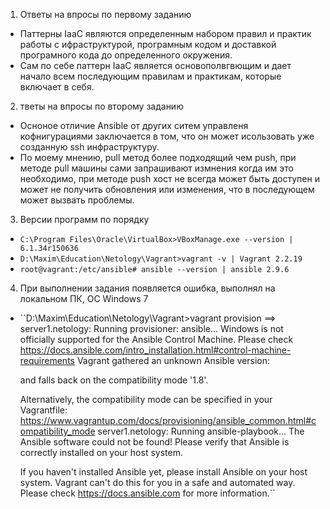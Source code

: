 1. Ответы на впросы по первому заданию
 * Паттерны IaaC являются определенным набором правил и практик работы с ифраструктурой, програмным кодом и доставкой програмного кода до определенного окружения.
 * Сам по себе паттерн IaaC является основополвгвющим и дает начало всем последующим правилам и практикам, которые включает в себя.
2. тветы на впросы по второму заданию
 * Осноное отличие Ansible от других ситем управленя кофнигурациями заключается в том, что он может исользовать уже созданную ssh инфраструктуру.
 * По моему мнению, pull метод более подходящий чем push, при методе pull машины сами запрашивают измнения когда им это необходимо, при методе push хост не всегда может быть доступен и может не получить обновления или изменения, что в последующем может вызвать проблемы.
3. Версии программ по порядку
 * ``C:\Program Files\Oracle\VirtualBox>VBoxManage.exe --version | 6.1.34r150636``
 * ``D:\Maxim\Education\Netology\Vagrant>vagrant -v | Vagrant 2.2.19``
 * ``root@vagrant:/etc/ansible# ansible --version | ansible 2.9.6``
4. При выполнении задания появляется ошибка, выполнял на локальном ПК, ОС Windows 7
 * ``D:\Maxim\Education\Netology\Vagrant>vagrant provision
    ==> server1.netology: Running provisioner: ansible...
    Windows is not officially supported for the Ansible Control Machine.
    Please check https://docs.ansible.com/intro_installation.html#control-machine-requirements
    Vagrant gathered an unknown Ansible version:


    and falls back on the compatibility mode '1.8'.

    Alternatively, the compatibility mode can be specified in your Vagrantfile:
    https://www.vagrantup.com/docs/provisioning/ansible_common.html#compatibility_mode
    server1.netology: Running ansible-playbook...
    The Ansible software could not be found! Please verify
    that Ansible is correctly installed on your host system.

    If you haven't installed Ansible yet, please install Ansible
    on your host system. Vagrant can't do this for you in a safe and
    automated way.
    Please check https://docs.ansible.com for more information.``
